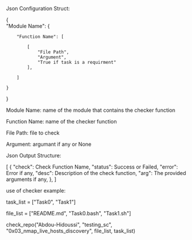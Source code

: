 Json Configuration Struct:

{    
    "Module Name": {

        "Function Name": [

            [
                "File Path",
                "Argument",
                "True if task is a requirment"
            ],

        ]

    }

}

Module Name: name of the module that contains the checker function 

Function Name: name of the checker function

File Path: file to check

Argument: argumant if any or None


Json Output Structure:

[
    {
        "check": Check Function Name,
        "status": Success or Failed,
        "error": Error if any,
        "desc": Description of the check function,
        "arg": The provided arguments if any,
    },
]

use of checker example:


task_list = ["Task0", "Task1"]

file_list = ["README.md", "Task0.bash", "Task1.sh"]

check_repo("Abdou-Hidoussi", "testing_sc", "0x03_nmap_live_hosts_discovery", file_list, task_list)
